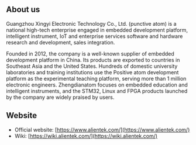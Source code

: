 ## About us

Guangzhou Xingyi Electronic Technology Co., Ltd. (punctive atom) is a national high-tech enterprise engaged in embedded development platform, intelligent instrument, IoT and enterprise services software and hardware research and development, sales integration.

Founded in 2012, the company is a well-known supplier of embedded development platform in China. Its products are exported to countries in Southeast Asia and the United States. Hundreds of domestic university laboratories and training institutions use the Positive atom development platform as the experimental teaching platform, serving more than 1 million electronic engineers. Zhengdianatom focuses on embedded education and intelligent instruments, and the STM32, Linux and FPGA products launched by the company are widely praised by users.

## Website

- Official website: [https://www.alientek.com/](https://www.alientek.com/)
- Wiki: [https://wiki.alientek.com/](https://wiki.alientek.com/)

